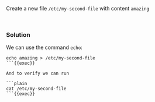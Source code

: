 
Create a new file `/etc/my-second-file` with content `amazing`

<br>

### Solution
We can use the command `echo`:

```plain
echo amazing > /etc/my-second-file
```{{exec}}

And to verify we can run

```plain
cat /etc/my-second-file
```{{exec}}
